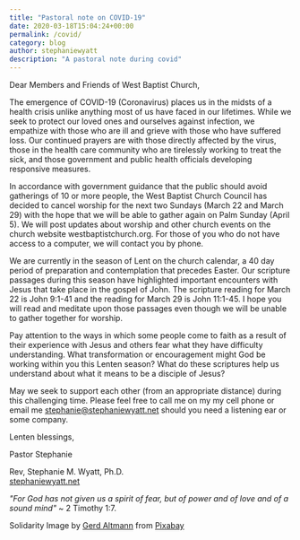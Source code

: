 ```yaml
---
title: "Pastoral note on COVID-19"
date: 2020-03-18T15:04:24+00:00
permalink: /covid/
category: blog
author: stephaniewyatt
description: "A pastoral note during covid"
---
```

Dear Members and Friends of West Baptist Church,

The emergence of COVID-19 (Coronavirus) places us in the midsts of a health crisis unlike anything most of us have faced in our lifetimes. While we seek to protect our loved ones and ourselves against infection, we empathize with those who are ill and grieve with those who have suffered loss. Our continued prayers are with those directly affected by the virus, those in the health care community who are tirelessly working to treat the sick, and those government and public health officials developing responsive measures.
<!--more-->

In accordance with government guidance that the public should avoid gatherings of 10 or more people, the West Baptist Church Council has decided to cancel worship for the next two Sundays (March 22 and March 29) with the hope that we will be able to gather again on Palm Sunday (April 5). We will post updates about worship and other church events on the church website westbaptistchurch.org. For those of you who do not have access to a computer, we will contact you by phone.

We are currently in the season of Lent on the church calendar, a 40 day period of preparation and contemplation that precedes Easter. Our scripture passages during this season have highlighted important encounters with Jesus that take place in the gospel of John. The scripture reading for March 22 is John 9:1-41 and the reading for March 29 is John 11:1-45. I hope you will read and meditate upon those passages even though we will be unable to gather together for worship.

Pay attention to the ways in which some people come to faith as a result of their experience with Jesus and others fear what they have difficulty understanding. What transformation or encouragement might God be working within you this Lenten season? What do these scriptures help us understand about what it means to be a disciple of Jesus?

May we seek to support each other (from an appropriate distance) during this challenging time. Please feel free to call me on my my cell phone or email me <stephanie@stephaniewyatt.net> should you need a listening ear or some company.

Lenten blessings,

Pastor Stephanie

Rev, Stephanie M. Wyatt, Ph.D.  
[stephaniewyatt.net](http://stephaniewyatt.net/)  



_"For God has not given us a spirit of fear, but of power and of love and of a sound mind"_ ~ 2 Timothy 1:7.



Solidarity Image by <a href="https://pixabay.com/">Gerd Altmann</a> from <a href="https://pixabay.com/?utm_source=link-attribution&amp;utm_medium=referral&amp;utm_campaign=image&amp;utm_content=4924028">Pixabay</a>
